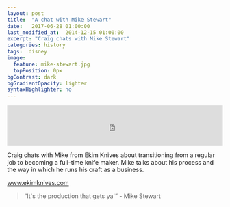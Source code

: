 ```yaml
---
layout: post
title:  "A chat with Mike Stewart"
date:   2017-06-28 01:00:00
last_modified_at:  2014-12-15 01:00:00
excerpt: "Craig chats with Mike Stewart"
categories: history
tags:  disney
image:
  feature: mike-stewart.jpg
  topPosition: 0px
bgContrast: dark
bgGradientOpacity: lighter
syntaxHighlighter: no
---
```



<iframe frameborder='0' height='94px' scrolling='no' seamless src='https://simplecast.com/e/78237?style=medium-light' width='100%'></iframe>

Craig chats with Mike from Ekim Knives about transitioning from a regular job to becoming a full-time knife maker. Mike talks about his process and the way in which he runs his craft as a business.

 <a href="https://www.ekimknives.com" target="_blank">www.ekimknives.com</a> 

<blockquote class="largeQuote">“It's the production that gets ya'” - Mike Stewart</blockquote>




